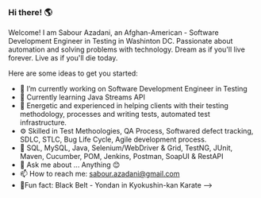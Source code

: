 ### Hi there! 🌎

Welcome! I am Sabour Azadani, an Afghan-American - Software Development Engineer in Testing in Washinton DC. 
Passionate about automation and solving problems with technology. Dream as if you'll live forever. Live as if you'll die today.


Here are some ideas to get you started:

- 🔭 I’m currently working on Software Development Engineer in Testing
- 🌱 Currently learning Java Streams API
- 👯 Energetic and experienced in helping clients with their testing methodology, processes and writing tests, automated test infrastructure. 
- ⚙️ Skilled in Test Methoologies, QA Process, Softwared defect tracking, SDLC, STLC, Bug Life Cycle, Agile development process. 
- 🧰 SQL, MySQL, Java, Selenium/WebDriver & Grid, TestNG, JUnit, Maven, Cucumber, POM, Jenkins, Postman, SoapUI & RestAPI 
- 💬 Ask me about ... Anything 😊
- 📫 How to reach me: sabour.azadani@gmail.com
- 🥋Fun fact: Black Belt - Yondan in Kyokushin-kan Karate
-->
